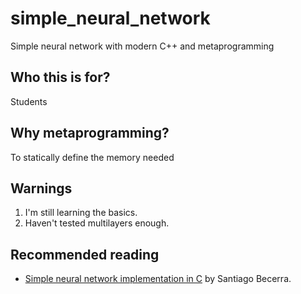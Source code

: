 # simple_neural_network
Simple neural network with modern C++ and metaprogramming

## Who this is for?
Students

## Why metaprogramming?
To statically define the memory needed

## Warnings
1. I'm still learning the basics.
2. Haven't tested multilayers enough.

## Recommended reading
- [Simple neural network implementation in C](https://medium.com/towards-data-science/simple-neural-network-implementation-in-c-663f51447547) by Santiago Becerra.
